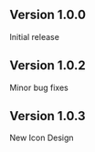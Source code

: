 ## Version 1.0.0

Initial release

## Version 1.0.2

Minor bug fixes

## Version 1.0.3

New Icon Design
